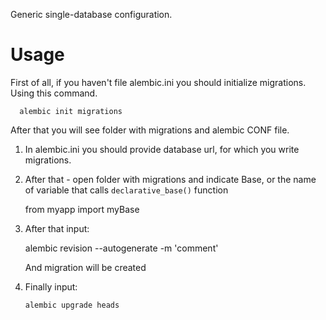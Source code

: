 Generic single-database configuration.

# Usage

First of all, if you haven't file alembic.ini you should initialize migrations.
Using this command. 

      alembic init migrations

After that you will see folder with migrations and alembic CONF file.
1. In alembic.ini you should provide database url, for which you write migrations.
2. After that - open folder with migrations and indicate Base, or the name of
variable that calls `declarative_base()` function


      from myapp import myBase

3. After that input:


      alembic revision --autogenerate -m 'comment'


   And migration will be created

4. Finally input:
   
      
      `alembic upgrade heads`